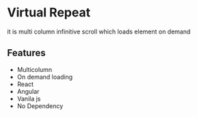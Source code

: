 # Virtual Repeat
it is multi column infinitive scroll which loads element on demand

## Features
 - Multicolumn
 - On demand loading
 - React
 - Angular
 - Vanila js
 - No Dependency